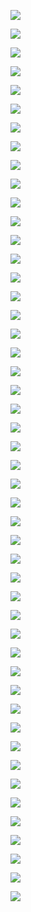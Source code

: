 <p><img src='./image/01.p151.png'></p>
<p><img src='./image/02.p160.png'></p>
<p><img src='./image/03.p162.png'></p>
<p><img src='./image/04.p163.png'></p>
<p><img src='./image/05.p159.png'></p>
<p><img src='./image/06.p164.dio.svg'></p>
<p><img src='./image/06.p164.png'></p>
<p><img src='./image/07.p266.png'></p>
<p><img src='./image/08.p267.dio.svg'></p>
<p><img src='./image/08.p267.png'></p>
<p><img src='./image/09.p163.png'></p>
<p><img src='./image/10.p172.png'></p>
<p><img src='./image/11.p169.png'></p>
<p><img src='./image/12.p168.png'></p>
<p><img src='./image/13.p177.png'></p>
<p><img src='./image/14.p186.png'></p>
<p><img src='./image/15.p177.dio.svg'></p>
<p><img src='./image/15.p177.png'></p>
<p><img src='./image/16.p165.png'></p>
<p><img src='./image/17.p144.png'></p>
<p><img src='./image/18.p145.png'></p>
<p><img src='./image/19.p146.png'></p>
<p><img src='./image/20.p149.dio.svg'></p>
<p><img src='./image/20.p149.png'></p>
<p><img src='./image/21.p150.png'></p>
<p><img src='./image/22.p147.dio.svg'></p>
<p><img src='./image/22.p147.png'></p>
<p><img src='./image/23.p148.dio.svg'></p>
<p><img src='./image/23.p148.png'></p>
<p><img src='./image/24.p90.png'></p>
<p><img src='./image/25.p92.png'></p>
<p><img src='./image/26.code.dio.svg'></p>
<p><img src='./image/26.code.png'></p>
<p><img src='./image/27.p165.png'></p>
<p><img src='./image/28.code.dio.svg'></p>
<p><img src='./image/28.code.png'></p>
<p><img src='./image/29.p166.dio.svg'></p>
<p><img src='./image/29.p166.png'></p>
<p><img src='./image/30.code.dio.svg'></p>
<p><img src='./image/30.code.png'></p>
<p><img src='./image/31.code.dio.svg'></p>
<p><img src='./image/31.code.png'></p>
<p><img src='./image/32.code.png'></p>
<p><img src='./image/33.code.forwardJava.png'></p>
<p><img src='./image/34.code.includedJava.png'></p>
<p><img src='./image/34.code.includedJavaAndForwardedJava.dio.svg'></p>
<p><img src='./image/34.code.includedJavaAndForwardedJava.png'></p>
<p><img src='./image/35.p97.png'></p>
